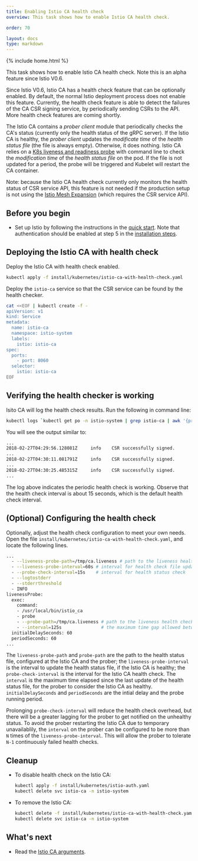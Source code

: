 ```yaml
---
title: Enabling Istio CA health check
overview: This task shows how to enable Istio CA health check.

order: 70

layout: docs
type: markdown
---
```

{% include home.html %}

This task shows how to enable Istio CA health check. Note this is an alpha feature since Istio V0.6.

Since Istio V0.6, Istio CA has a health check feature that can be optionally enabled.
By default, the normal Istio deployment process does not enable this feature.
Currently, the health check feature is able to detect the failures of the CA CSR signing service,
by periodically sending CSRs to the API. More health check features are coming shortly.

The Istio CA contains a _prober client_ module that periodically checks the CA's status (currently only the health
status of the gRPC server).
If the Istio CA is healthy, the _prober client_ updates the _modificate time_ of the _health status file_
(the file is always empty). Otherwise, it does nothing. Istio CA relies on a
[K8s liveness and readiness probe](https://kubernetes.io/docs/tasks/configure-pod-container/configure-liveness-readiness-probes/)
with command line to check the _modification time_ of the _health status file_ on the pod.
If the file is not updated for a period, the probe will be triggered and Kubelet will restart the CA container.

Note: because the Istio CA health check currently only monitors the health status of CSR service API,
this feature is not needed if the production setup is not using the
[Istio Mesh Expansion]({{home}}/docs/setup/kubernetes/mesh-expansion.html) (which requires the CSR service API).

## Before you begin

* Set up Istio by following the instructions in the
  [quick start]({{home}}/docs/setup/kubernetes/quick-start.html).
  Note that authentication should be enabled at step 5 in the
  [installation steps]({{home}}/docs/setup/kubernetes/quick-start.html#installation-steps).

## Deploying the Istio CA with health check

Deploy the Istio CA with health check enabled.

```bash
kubectl apply -f install/kubernetes/istio-ca-with-health-check.yaml
```

Deploy the `istio-ca` service so that the CSR service can be found by the health checker.

```bash
cat <<EOF | kubectl create -f -
apiVersion: v1
kind: Service
metadata:
  name: istio-ca
  namespace: istio-system
  labels:
    istio: istio-ca
spec:
  ports:
    - port: 8060
  selector:
    istio: istio-ca
EOF
```

## Verifying the health checker is working

Isito CA will log the health check results. Run the following in command line:

```bash
kubectl logs `kubectl get po -n istio-system | grep istio-ca | awk '{print $1}'` -n istio-system
```

You will see the output similar to:
```bash
...
2018-02-27T04:29:56.128081Z     info    CSR successfully signed.
...
2018-02-27T04:30:11.081791Z     info    CSR successfully signed.
...
2018-02-27T04:30:25.485315Z     info    CSR successfully signed.
...
```

The log above indicates the periodic health check is working.
Observe that the health check interval is about 15 seconds, which is the default health check interval.

## (Optional) Configuring the health check

Optionally, adjust the health check configuration to meet your own needs. Open the file
`install/kubernetes/istio-ca-with-health-check.yaml`, and locate the following lines.

```bash
...
  - --liveness-probe-path=/tmp/ca.liveness # path to the liveness health check status file
  - --liveness-probe-interval=60s # interval for health check file update
  - --probe-check-interval=15s    # interval for health status check
  - --logtostderr
  - --stderrthreshold
  - INFO
livenessProbe:
  exec:
    command:
    - /usr/local/bin/istio_ca
    - probe
    - --probe-path=/tmp/ca.liveness # path to the liveness health check status file
    - --interval=125s               # the maximum time gap allowed between the file mtime and the current sys clock.
  initialDelaySeconds: 60
  periodSeconds: 60
...
```

The `liveness-probe-path` and `probe-path` are the path to the health status file, configured at the Istio CA and the
prober;
the `liveness-probe-interval` is the interval to update the health status file, if the Istio CA is healthy;
the `probe-check-interval` is the interval for the Istio CA health check.
The `interval` is the maximum time elapsed since the last update of the health status file, for the prober to consider
the Istio CA as healthy.
`initialDelaySeconds` and `periodSeconds` are the intial delay and the probe running period.

Prolonging `probe-check-interval` will reduce the health check overhead, but there will be a greater lagging for the
prober to get notified on the unhealthy status.
To avoid the prober restarting the Istio CA due to temporary unavailablily, the `interval` on the prober can be
configured to be more than `N` times of the `liveness-probe-interval`. This will allow the prober to tolerate `N-1`
continuously failed health checks.

## Cleanup

* To disable health check on the Istio CA:
  ```bash
  kubectl apply -f install/kubernetes/istio-auth.yaml
  kubectl delete svc istio-ca -n istio-system
  ```

* To remove the Istio CA:

  ```bash
  kubectl delete -f install/kubernetes/istio-ca-with-health-check.yaml
  kubectl delete svc istio-ca -n istio-system
  ```

## What's next

* Read the [Istio CA arguments](https://github.com/istio/istio/blob/master/security/cmd/istio_ca/main.go).
